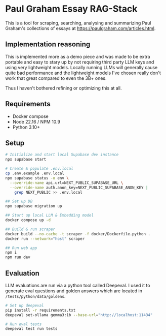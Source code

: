 
# **Paul Graham Essay RAG-Stack**
This is a tool for scraping, searching, analysing and summarizing Paul Graham's collections of essays at https://paulgraham.com/articles.html.

## Implementation reasoning
This is implemented more as a demo piece and was made to be extra portable and easy to stary up by not requiring third party LLM keys and using very lightweight models.
Locally running LLMs will generally cause quite bad performance and the lightweight models I've chosen really don't work that great compared to even the 3B+ ones.

Thus I haven't bothered refining or optimizing this at all.

## Requirements
- Docker compose
- Node 22.16 / NPM 10.9
- Python 3.10+

## Setup

```bash
# Initialize and start local Supabase dev instance
npx supabase start

# Create & populate .env.local
cp .env.example .env.local
npx supabase status -o env \
  --override-name api.url=NEXT_PUBLIC_SUPABASE_URL \
  --override-name auth.anon_key=NEXT_PUBLIC_SUPABASE_ANON_KEY |
    grep NEXT_PUBLIC >> .env.local

## Set up DB
npx supabase migration up

## Start up local LLM & Embedding model
docker compose up -d

## Build & run scraper
docker build --no-cache -t scraper -f docker/Dockerfile.python .
docker run --network="host" scraper

## Run web app
npm i
npm run dev

```

## Evaluation
LLM evaluations are run via a python tool called Deepeval.
I used it to generate eval questions and golden answers which are located in `/tests/python/data/goldens`.

```bash
# Set up deepeval
pip install -r requirements.txt
deepeval set-ollama gemma3:1b --base-url="http://localhost:11434"

# Run eval tests
deepeval test run tests
```
